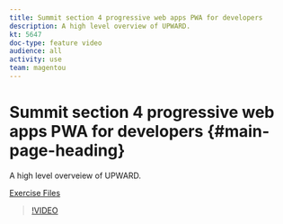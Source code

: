 ```yaml
---
title: Summit section 4 progressive web apps PWA for developers
description: A high level overview of UPWARD.
kt: 5647
doc-type: feature video
audience: all
activity: use
team: magentou
---
```


# Summit section 4 progressive web apps PWA for developers {#main-page-heading}

A high level overveiew of UPWARD.

[Exercise Files](./assets/PWA-Exercise-Skeleton-files.zip)

>[!VIDEO](https://video.tv.adobe.com/v/35718)
